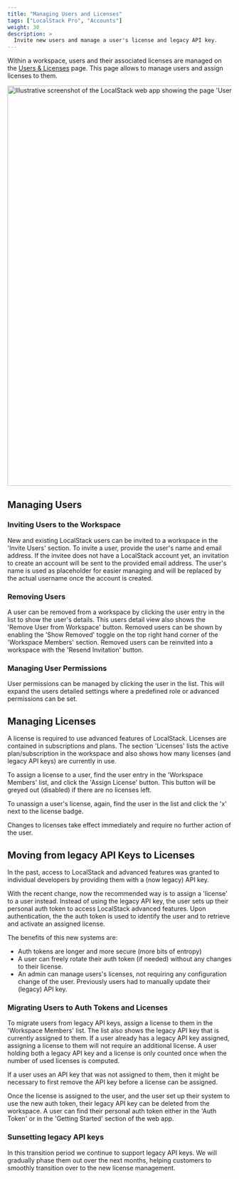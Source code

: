 ```yaml
---
title: "Managing Users and Licenses"
tags: ["LocalStack Pro", "Accounts"]
weight: 30
description: >
  Invite new users and manage a user's license and legacy API key.
---
```


Within a workspace, users and their associated licenses are managed on the <a href="https://app.localstack.cloud/workspace/members">Users &amp; Licenses</a> page.
This page allows to manage users and assign licenses to them.

<img src="users-licences.png" alt="Illustrative screenshot of the LocalStack web app showing the page 'Users & Licenses'" title="Users & Licences" width="900" />

## Managing Users
### Inviting Users to the Workspace
New and existing LocalStack users can be invited to a workspace in the 'Invite Users' section.
To invite a user, provide the user's name and email address.
If the invitee does not have a LocalStack account yet, an invitation to create an account will be sent to the provided email address.
The user's name is used as placeholder for easier managing and will be replaced by the actual username once the account is created.

### Removing Users
A user can be removed from a workspace by clicking the user entry in the list to show the user's details.
This users detail view also shows the 'Remove User from Workspace' button.
Removed users can be shown by enabling the 'Show Removed' toggle on the top right hand corner of the 'Workspace Members' section.
Removed users can be reinvited into a workspace with the 'Resend Invitation' button.

### Managing User Permissions
User permissions can be managed by clicking the user in the list.
This will expand the users detailed settings where a predefined role or advanced permissions can be set.

## Managing Licenses
A license is required to use advanced features of LocalStack.
Licenses are contained in subscriptions and plans.
The section 'Licenses' lists the active plan/subscription in the workspace and also shows how many licenses (and legacy API keys) are currently in use.

To assign a license to a user, find the user entry in the 'Workspace Members' list, and click the 'Assign License' button.
This button will be greyed out (disabled) if there are no licenses left.

To unassign a user's license, again, find the user in the list and click the 'x' next to the license badge.

Changes to licenses take effect immediately and require no further action of the user.



## Moving from legacy API Keys to Licenses
In the past, access to LocalStack and advanced features was granted to individual developers by providing them with a (now legacy) API key.

With the recent change, now the recommended way is to assign a 'license' to a user instead.
Instead of using the legacy API key, the user sets up their personal auth token to access LocalStack advanced features.
Upon authentication, the the auth token is used to identify the user and to retrieve and activate an assigned license.

The benefits of this new systems are:

- Auth tokens are longer and more secure (more bits of entropy)
- A user can freely rotate their auth token (if needed) without any changes to their license.
- An admin can manage users's licenses, not requiring any configuration change of the user.
  Previously users had to manually update their (legacy) API key.

### Migrating Users to Auth Tokens and Licenses
To migrate users from legacy API keys, assign a license to them in the 'Workspace Members' list.
The list also shows the legacy API key that is currently assigned to them.
If a user already has a legacy API key assigned, assigning a license to them will not require an additional license.
A user holding both a legacy API key and a license is only counted once when the number of used licenses is computed.

If a user uses an API key that was not assigned to them, then it might be necessary to first remove the API key before a license can be assigned.

Once the license is assigned to the user, and the user set up their system to use the new auth token, their legacy API key can be deleted from the workspace.
A user can find their personal auth token either in the 'Auth Token' or in the 'Getting Started' section of the web app.

### Sunsetting legacy API keys
In this transition period we continue to support legacy API keys.
We will gradually phase them out over the next months, helping customers to smoothly transition over to the new license management.

